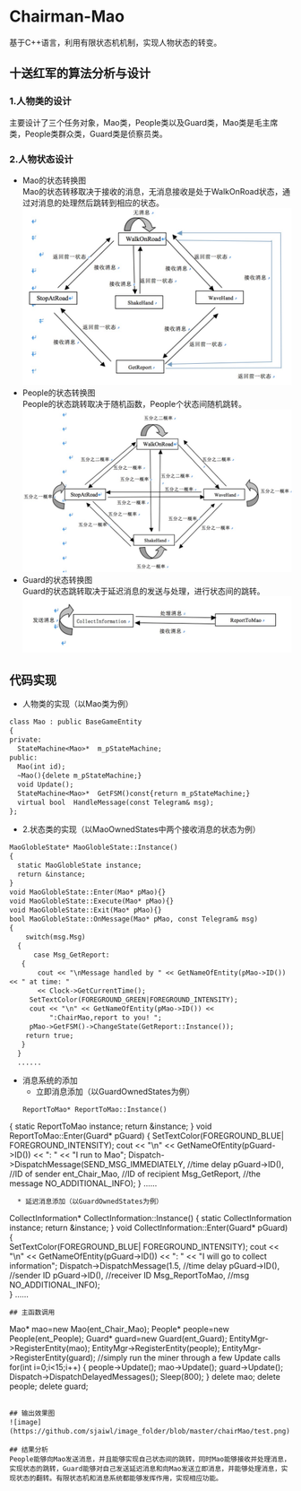 # Chairman-Mao
基于C++语言，利用有限状态机机制，实现人物状态的转变。
## 十送红军的算法分析与设计
### 1.人物类的设计
主要设计了三个任务对象，Mao类，People类以及Guard类，Mao类是毛主席类，People类群众类，Guard类是侦察员类。
### 2.人物状态设计
* Mao的状态转换图<br>
  Mao的状态转移取决于接收的消息，无消息接收是处于WalkOnRoad状态，通过对消息的处理然后跳转到相应的状态。
![image](https://github.com/sjaiwl/image_folder/blob/master/chairMao/mao.png)
* People的状态转换图<br>
  People的状态跳转取决于随机函数，People个状态间随机跳转。
![image](https://github.com/sjaiwl/image_folder/blob/master/chairMao/people.png)
* Guard的状态转换图<br>
  Guard的状态跳转取决于延迟消息的发送与处理，进行状态间的跳转。
![image](https://github.com/sjaiwl/image_folder/blob/master/chairMao/guard.png)

## 代码实现
* 人物类的实现（以Mao类为例）
```
class Mao : public BaseGameEntity
{
private:
  StateMachine<Mao>*  m_pStateMachine;
public:
  Mao(int id);
  ~Mao(){delete m_pStateMachine;}
  void Update();
  StateMachine<Mao>*  GetFSM()const{return m_pStateMachine;}
  virtual bool  HandleMessage(const Telegram& msg);
};
```
* 2.状态类的实现（以MaoOwnedStates中两个接收消息的状态为例）
```
MaoGlobleState* MaoGlobleState::Instance()
{
  static MaoGlobleState instance;
  return &instance;
}
void MaoGlobleState::Enter(Mao* pMao){}
void MaoGlobleState::Execute(Mao* pMao){}
void MaoGlobleState::Exit(Mao* pMao){}
bool MaoGlobleState::OnMessage(Mao* pMao, const Telegram& msg)
{
	switch(msg.Msg)
  {
	  case Msg_GetReport:
   {
       cout << "\nMessage handled by " << GetNameOfEntity(pMao->ID()) << " at time: " 
       << Clock->GetCurrentTime();
     SetTextColor(FOREGROUND_GREEN|FOREGROUND_INTENSITY);
     cout << "\n" << GetNameOfEntity(pMao->ID()) << 
          ":ChairMao,report to you! ";
     pMao->GetFSM()->ChangeState(GetReport::Instance());
	return true;
   }
  }
  ......
```
* 消息系统的添加
  * 立即消息添加（以GuardOwnedStates为例）
  ```
  ReportToMao* ReportToMao::Instance()
{
  static ReportToMao instance;
  return &instance;
}
void ReportToMao::Enter(Guard* pGuard)
{
    SetTextColor(FOREGROUND_BLUE| FOREGROUND_INTENSITY);
    cout << "\n" << GetNameOfEntity(pGuard->ID()) << ": " << "I run to Mao";
	Dispatch->DispatchMessage(SEND_MSG_IMMEDIATELY, //time delay
                              pGuard->ID(),        //ID of sender
                              ent_Chair_Mao,            //ID of recipient
                              Msg_GetReport,   //the message
                              NO_ADDITIONAL_INFO); 
}
......
```
  * 延迟消息添加（以GuardOwnedStates为例）
  ```
  CollectInformation* CollectInformation::Instance()
{
  static CollectInformation instance;
  return &instance;
}
void CollectInformation::Enter(Guard* pGuard)
{  
    SetTextColor(FOREGROUND_BLUE| FOREGROUND_INTENSITY);
    cout << "\n" << GetNameOfEntity(pGuard->ID()) << ": " << "I will go to collect    information";
	Dispatch->DispatchMessage(1.5,                  //time delay
                              pGuard->ID(),           //sender ID
                              pGuard->ID(),           //receiver ID
                              Msg_ReportToMao,        //msg
                              NO_ADDITIONAL_INFO);  
}
......
```
## 主函数调用
```
  Mao* mao=new Mao(ent_Chair_Mao);
  People* people=new People(ent_People);
  Guard* guard=new Guard(ent_Guard);
  EntityMgr->RegisterEntity(mao);
  EntityMgr->RegisterEntity(people);
  EntityMgr->RegisterEntity(guard);
  //simply run the miner through a few Update calls
  for(int i=0;i<15;i++)
  {
	people->Update();
	mao->Update();
	guard->Update();
	Dispatch->DispatchDelayedMessages();
	Sleep(800);
 } 
   delete mao;
   delete people;
   delete guard;
```

## 输出效果图
![image](https://github.com/sjaiwl/image_folder/blob/master/chairMao/test.png)

## 结果分析
People能够向Mao发送消息，并且能够实现自己状态间的跳转，同时Mao能够接收并处理消息，实现状态的跳转，Guard能够对自己发送延迟消息和向Mao发送立即消息，并能够处理消息，实现状态的翻转。有限状态机和消息系统都能够发挥作用，实现相应功能。
